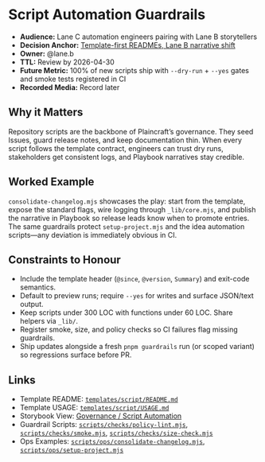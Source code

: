 # Script Automation Guardrails

- **Audience:** Lane C automation engineers pairing with Lane B storytellers
- **Decision Anchor:** [Template-first READMEs, Lane B narrative shift](https://github.com/louis-pvs/plaincraft/blob/main/templates/ideas/decision.md)
- **Owner:** @lane.b
- **TTL:** Review by 2026-04-30
- **Future Metric:** 100% of new scripts ship with `--dry-run` + `--yes` gates and smoke tests registered in CI
- **Recorded Media:** Record later

## Why it Matters

Repository scripts are the backbone of Plaincraft’s governance. They seed Issues, guard release notes, and keep documentation thin. When every script follows the template contract, engineers can trust dry runs, stakeholders get consistent logs, and Playbook narratives stay credible.

## Worked Example

`consolidate-changelog.mjs` showcases the play: start from the template, expose the standard flags, wire logging through `_lib/core.mjs`, and publish the narrative in Playbook so release leads know when to promote entries. The same guardrails protect `setup-project.mjs` and the idea automation scripts—any deviation is immediately obvious in CI.

## Constraints to Honour

- Include the template header (`@since`, `@version`, `Summary`) and exit-code semantics.
- Default to preview runs; require `--yes` for writes and surface JSON/text output.
- Keep scripts under 300 LOC with functions under 60 LOC. Share helpers via `_lib/`.
- Register smoke, size, and policy checks so CI failures flag missing guardrails.
- Ship updates alongside a fresh `pnpm guardrails` run (or scoped variant) so regressions surface before PR.

## Links

- Template README: [`templates/script/README.md`](https://github.com/louis-pvs/plaincraft/blob/main/templates/script/README.md)
- Template USAGE: [`templates/script/USAGE.md`](https://github.com/louis-pvs/plaincraft/blob/main/templates/script/USAGE.md)
- Storybook View: [Governance / Script Automation](https://louis-pvs.github.io/plaincraft/storybook/?path=/docs/governance-script-automation--docs)
- Guardrail Scripts: [`scripts/checks/policy-lint.mjs`](https://github.com/louis-pvs/plaincraft/blob/main/scripts/checks/policy-lint.mjs), [`scripts/checks/smoke.mjs`](https://github.com/louis-pvs/plaincraft/blob/main/scripts/checks/smoke.mjs), [`scripts/checks/size-check.mjs`](https://github.com/louis-pvs/plaincraft/blob/main/scripts/checks/size-check.mjs)
- Ops Examples: [`scripts/ops/consolidate-changelog.mjs`](https://github.com/louis-pvs/plaincraft/blob/main/scripts/ops/consolidate-changelog.mjs), [`scripts/ops/setup-project.mjs`](https://github.com/louis-pvs/plaincraft/blob/main/scripts/ops/setup-project.mjs)
